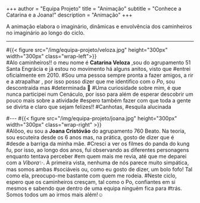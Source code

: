 +++
author = "Equipa Projeto"
title = "Animação"
subtitle = "Conhece a Catarina e a Joana!"
description = "Animação"
+++

A animação elabora o imaginário, dinâmicas e envolvência dos caminheiros no imaginário ao longo do ciclo. 

---
<!--more-->

#{{< figure src="/img/equipa-projeto/veloza.jpg" height="300px" width="300px" class="wrap-left">}}
​​  
#Alo caminheiros!! o meu nome é **Catarina Veloza** ,sou do agrupamento 51 Santa Engrácia e já estou no movimento há alguns anitos, visto que #entrei oficialmente em 2010.
#Sou uma pessoa sempre pronta a fazer amigos, a rir e a atrapalhar , por isso posso dizer que me identifico com o _Po_, sou descontraída mas #determinada 🐼
#Uma curiosidade sobre mim, é que nunca participei num Cenáculo, por isso para além de esperar descobrir um pouco mais sobre a atividade #espero também fazer com que toda a gente se divirta e claro que sejam felizes!!
#Canhotas,
#esquila alucinada

#---
#{{< figure src="/img/equipa-projeto/joana.jpg" height="300px" width="300px" class="wrap-right" >}}
​  
#Alôoo, eu sou a **Joana Cristóvão** do agrupamento 760 Beato. Na teoria, sou escuteira desde os 6 anos mas, na prática, gosto de dizer que é #desde a barriga da minha mãe.
#Cresci a ver os filmes do panda do kung fu, por isso, ao longo dos anos, fui observando as diferentes personagens enquanto tentava perceber #em quem mais me revia, até que me deparei com a _Víbora_✨. À primeira vista, nenhuma de nós parece muito simpática, mas somos ambas #sociáveis ou, como eu gosto de dizer, um bolo fofo! Tal como ela, preocupo-me bastante com quem me rodeia.
#Neste ciclo, espero que os caminheiros cresçam, tal como o Po, confiantes em si mesmos e sabendo que dentro de uma equipa ninguém fica para #trás. Somos todos um ao irmos mais além!☺️

​  
​
